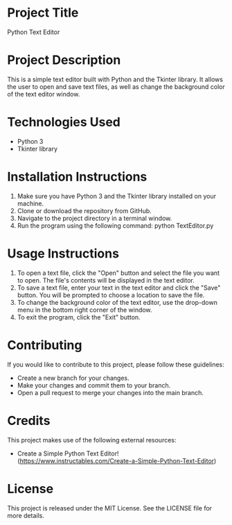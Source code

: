 # Project Title
Python Text Editor

# Project Description
This is a simple text editor built with Python and the Tkinter library. It allows the user to open and save text files, as well as change the background color of the text editor window.

# Technologies Used
- Python 3
- Tkinter library

# Installation Instructions
1. Make sure you have Python 3 and the Tkinter library installed on your machine.
2. Clone or download the repository from GitHub.
3. Navigate to the project directory in a terminal window.
4. Run the program using the following command: python TextEditor.py

# Usage Instructions
1. To open a text file, click the "Open" button and select the file you want to open. The file's contents will be displayed in the text editor.
2. To save a text file, enter your text in the text editor and click the "Save" button. You will be prompted to choose a location to save the file.
3. To change the background color of the text editor, use the drop-down menu in the bottom right corner of the window.
4. To exit the program, click the "Exit" button.

# Contributing
If you would like to contribute to this project, please follow these guidelines:
- Create a new branch for your changes.
- Make your changes and commit them to your branch.
- Open a pull request to merge your changes into the main branch.

# Credits
This project makes use of the following external resources:
- Create a Simple Python Text Editor! (https://www.instructables.com/Create-a-Simple-Python-Text-Editor)

# License
This project is released under the MIT License. See the LICENSE file for more details.
